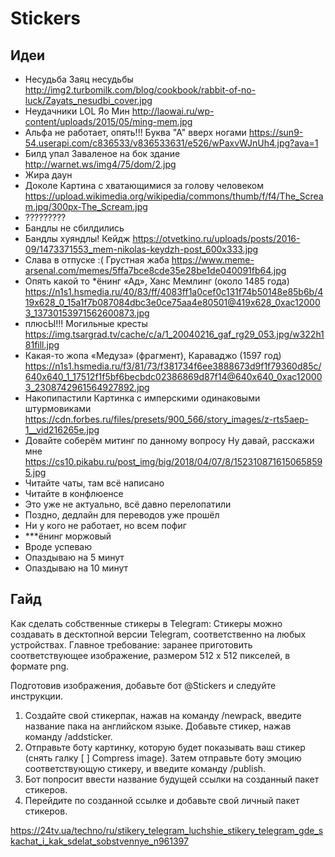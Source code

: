 Stickers
========

Идеи
----

- Несудьба
  Заяц несудьбы
  http://img2.turbomilk.com/blog/cookbook/rabbit-of-no-luck/Zayats_nesudbi_cover.jpg
- Неудачники LOL
  Яо Мин
  http://laowai.ru/wp-content/uploads/2015/05/ming-mem.jpg
- Альфа не работает, опять!!!
  Буква "А" вверх ногами
  https://sun9-54.userapi.com/c836533/v836533631/e526/wPaxvWJnUh4.jpg?ava=1
- Билд упал
  Заваленое на бок здание
  http://warnet.ws/img4/75/dom/2.jpg
- Жира даун
- Доколе
  Картина с хватающимися за голову человеком
  https://upload.wikimedia.org/wikipedia/commons/thumb/f/f4/The_Scream.jpg/300px-The_Scream.jpg
- ?????????
- Бандлы не сбилдились
- Бандлы хуяндлы!
  Кейдж
  https://otvetkino.ru/uploads/posts/2016-09/1473371553_mem-nikolas-keydzh-post_600x333.jpg
- Слава в отпуске :(
  Грустная жаба
  https://www.meme-arsenal.com/memes/5ffa7bce8cde35e28be1de040091fb64.jpg
- Опять какой то *ёнинг
  «Ад», Ханс Мемлинг (около 1485 года)
  https://n1s1.hsmedia.ru/40/83/ff/4083ff1a0cef0c131f74b50148e85b6b/419x628_0_15a1f7b087084dbc3e0ce75aa4e80501@419x628_0xac120003_13730153971562600873.jpg
- плюсЫ!!!
  Могильные кресты
  https://img.tsargrad.tv/cache/c/a/1_20040216_gaf_rg29_053.jpg/w322h181fill.jpg
- Какая-то жопа
  «Медуза» (фрагмент), Караваджо (1597 год)
  https://n1s1.hsmedia.ru/f3/81/73/f381734f6ee3888673d9f1f79360d85c/640x640_1_17512f1f5bf6becbdc02386869d87f14@640x640_0xac120003_2308742961564927892.jpg
- Накопипастили
  Картинка с имперскими одинаковыми штурмовиками
  https://cdn.forbes.ru/files/presets/900_566/story_images/z-rts5aep-1__vid216265e.jpg
- Довайте соберём митинг по данному вопросу
  Ну давай, расскажи мне
  https://cs10.pikabu.ru/post_img/big/2018/04/07/8/1523108716150658595.jpg
- Читайте чаты, там всё написано
- Читайте в конфлюенсе
- Это уже не актуально, всё давно перелопатили
- Поздно, дедлайн для переводов уже прошёл
- Ни у кого не работает, но всем пофиг
- ***ёнинг моржовый
- Вроде успеваю
- Опаздываю на 5 минут
- Опаздываю на 10 минут


Гайд
----

Как сделать собственные стикеры в Telegram:
Стикеры можно создавать в десктопной версии Telegram, соответственно на любых устройствах.
Главное требование: заранее приготовить соответствующее изображение, размером 512 x 512 пикселей, в формате png.

Подготовив изображения, добавьте бот @Stickers и следуйте инструкции.

1. Создайте свой стикерпак, нажав на команду /newpack,
   введите название пака на английском языке.
   Добавьте стикер, нажав команду /addsticker.
2. Отправьте боту картинку, которую будет показывать ваш стикер
   (снять галку [ ] Compress image).
   Затем отправьте боту эмоцию соответствующую стикеру,
   и введите команду /publish.
3. Бот попросит ввести название будущей ссылки на созданный пакет стикеров.
4. Перейдите по созданной ссылке и добавьте свой личный пакет стикеров.

https://24tv.ua/techno/ru/stikery_telegram_luchshie_stikery_telegram_gde_skachat_i_kak_sdelat_sobstvennye_n961397

